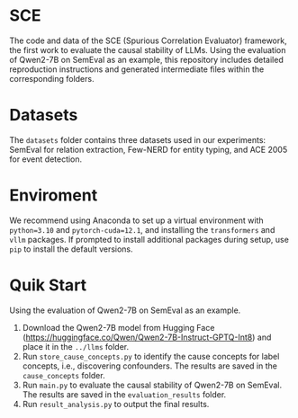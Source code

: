 # SCE
The code and data of the SCE (Spurious Correlation Evaluator) framework, the first work to evaluate the causal stability of LLMs. Using the evaluation of Qwen2-7B on SemEval as an example, this repository includes detailed reproduction instructions and generated intermediate files within the corresponding folders.

# Datasets
The `datasets` folder contains three datasets used in our experiments: SemEval for relation extraction, Few-NERD for entity typing, and ACE 2005 for event detection.

# Enviroment
We recommend using Anaconda to set up a virtual environment with `python=3.10` and `pytorch-cuda=12.1`, and installing the `transformers` and `vllm` packages. If prompted to install additional packages during setup, use `pip` to install the default versions.

# Quik Start
Using the evaluation of Qwen2-7B on SemEval as an example.

1) Download the Qwen2-7B model from Hugging Face (https://huggingface.co/Qwen/Qwen2-7B-Instruct-GPTQ-Int8) and place it in the `../llms` folder.
2) Run `store_cause_concepts.py` to identify the cause concepts for label concepts, i.e., discovering confounders. The results are saved in the `cause_concepts` folder.
3) Run `main.py` to evaluate the causal stability of Qwen2-7B on SemEval. The results are saved in the `evaluation_results` folder.
4) Run `result_analysis.py` to output the final results.

